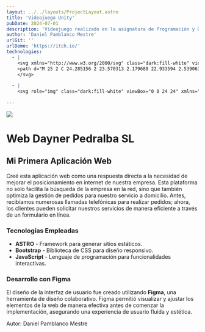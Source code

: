 ```yaml
---
layout: ../../layouts/ProjectLayout.astro
title: 'Videojuego Unity'
pubDate: 2024-07-01
description: 'Videojuego realizado en la asignatura de Programación y Desarrollo Multimedia'
author: 'Daniel Pamblanco Mestre'
urlGit: ''
urlDemo: 'https://itch.io/'
technologies:
  - |
    <svg xmlns="http://www.w3.org/2000/svg" class="dark:fill-white" viewBox="0 0 50 50">
    <path d="M 25 2 C 24.285156 2 23.570313 2.179688 22.933594 2.539063 L 6.089844 12.003906 C 4.800781 12.726563 4 14.082031 4 15.535156 L 4 34.464844 C 4 35.917969 4.800781 37.273438 6.089844 37.996094 L 22.933594 47.460938 C 23.570313 47.820313 24.285156 48 25 48 C 25.714844 48 26.429688 47.820313 27.066406 47.460938 L 43.910156 38 C 45.199219 37.273438 46 35.917969 46 34.464844 L 46 15.535156 C 46 14.082031 45.199219 12.726563 43.910156 12.003906 L 27.066406 2.539063 C 26.429688 2.179688 25.714844 2 25 2 Z M 25 13 C 28.78125 13 32.277344 14.753906 34.542969 17.738281 L 30.160156 20.277344 C 28.84375 18.835938 26.972656 18 25 18 C 21.140625 18 18 21.140625 18 25 C 18 28.859375 21.140625 32 25 32 C 26.972656 32 28.84375 31.164063 30.160156 29.722656 L 34.542969 32.261719 C 32.277344 35.246094 28.78125 37 25 37 C 18.382813 37 13 31.617188 13 25 C 13 18.382813 18.382813 13 25 13 Z M 35 20 L 37 20 L 37 22 L 39 22 L 39 20 L 41 20 L 41 22 L 43 22 L 43 24 L 41 24 L 41 26 L 43 26 L 43 28 L 41 28 L 41 30 L 39 30 L 39 28 L 37 28 L 37 30 L 35 30 L 35 28 L 33 28 L 33 26 L 35 26 L 35 24 L 33 24 L 33 22 L 35 22 Z M 37 24 L 37 26 L 39 26 L 39 24 Z"></path>
    </svg>
    
  - |
    <svg role="img" class="dark:fill-white" viewBox="0 0 24 24" xmlns="http://www.w3.org/2000/svg"><title>Unity</title><path d="m12.9288 4.2939 3.7997 2.1929c.1366.077.1415.2905 0 .3675l-4.515 2.6076a.4192.4192 0 0 1-.4246 0L7.274 6.8543c-.139-.0745-.1415-.293 0-.3675l3.7972-2.193V0L1.3758 5.5977V16.793l3.7177-2.1456v-4.3858c-.0025-.1565.1813-.2682.318-.1838l4.5148 2.6076a.4252.4252 0 0 1 .2136.3676v5.2127c.0025.1565-.1813.2682-.3179.1838l-3.7996-2.1929-3.7178 2.1457L12 24l9.6954-5.5977-3.7178-2.1457-3.7996 2.1929c-.1341.082-.3229-.0248-.3179-.1838V13.053c0-.1565.087-.2956.2136-.3676l4.5149-2.6076c.134-.082.3228.0224.3179.1838v4.3858l3.7177 2.1456V5.5977L12.9288 0Z"/></svg>
 
---
```


<div class="max-w-4xl mx-auto p-6 rounded-lg shadow-md">
  
  <!-- Imagen centrada -->
  <div class="flex justify-center mb-6">
    <img src="/DAYNER.png" class="rounded-lg shadow-lg w-[300px]">
  </div>
  
  <!-- Título principal -->
  <h1 class="text-2xl sm:text-4xl lg:text-6xl font-bold dark:text-gray-50 mb-4 text-center">
    Web Dayner Pedralba SL
  </h1>
  
  <!-- Subtítulo -->
  <h2 class="text-lg sm:text-2xl lg:text-4xl font-semibold dark:text-gray-50 mb-6 text-center">
    Mi Primera Aplicación Web
  </h2>
  
  <!-- Descripción del proyecto -->
  <p class="text-sm sm:text-base lg:text-lg dark:text-gray-50 mb-8 leading-relaxed text-justify">
    Creé esta aplicación web como una respuesta directa a la necesidad de mejorar el posicionamiento en internet de nuestra empresa. Esta plataforma no solo facilita la búsqueda de la empresa en la red, sino que también optimiza la gestión de pedidos para nuestro servicio a domicilio. Antes, recibíamos numerosas llamadas telefónicas para realizar pedidos; ahora, los clientes pueden solicitar nuestros servicios de manera eficiente a través de un formulario en línea.
  </p>
  
  <!-- Tecnologías utilizadas -->
  <div class="mb-8">
    <h3 class="text-lg sm:text-2xl lg:text-4xl font-semibold dark:text-gray-50 mb-4">Tecnologías Empleadas</h3>
    <ul class="list-disc list-inside pl-5 space-y-2 dark:text-gray-50">
      <li><strong>ASTRO</strong> - Framework para generar sitios estáticos.</li>
      <li><strong>Bootstrap</strong> - Biblioteca de CSS para diseño responsivo.</li>
      <li><strong>JavaScript</strong> - Lenguaje de programación para funcionalidades interactivas.</li>
    </ul>
  </div>
  
  <!-- Desarrollo con Figma -->
  <div class="mb-8">
    <h3 class="text-lg sm:text-2xl lg:text-4xl font-semibold dark:text-gray-50 mb-4">Desarrollo con Figma</h3>
    <p class="text-sm sm:text-base lg:text-lg dark:text-gray-50 leading-relaxed text-justify">
      El diseño de la interfaz de usuario fue creado utilizando <strong>Figma</strong>, una herramienta de diseño colaborativo. Figma permitió visualizar y ajustar los elementos de la web de manera efectiva antes de comenzar la implementación, asegurando una experiencia de usuario fluida y estética.
    </p>
  </div>  
  
  <!-- Autor -->
  <p class="text-right text-sm dark:text-gray-50">Autor: Daniel Pamblanco Mestre</p>
</div>
